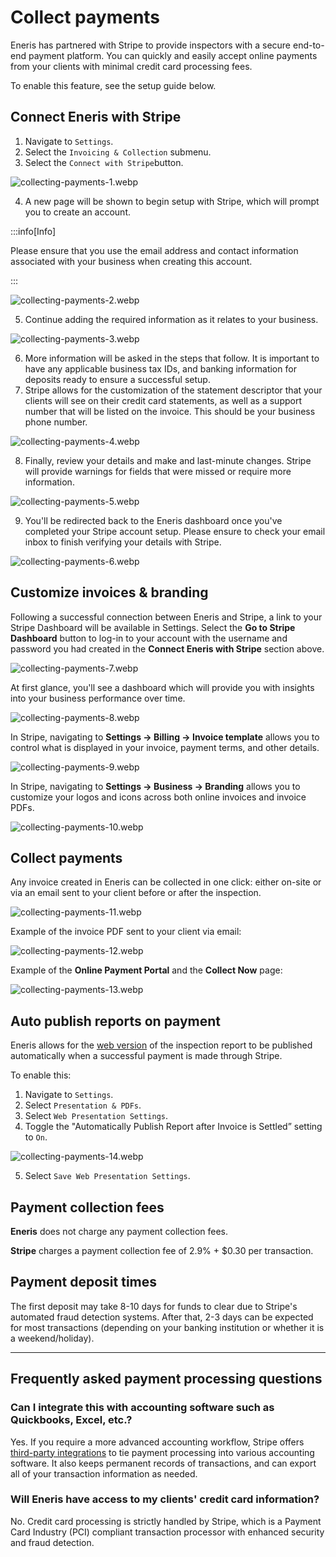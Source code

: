 # Collect payments

Eneris has partnered with Stripe to provide inspectors with a secure end-to-end payment platform. You can quickly and easily accept online payments from your clients with minimal credit card processing fees.

To enable this feature, see the setup guide below.

## Connect Eneris with Stripe

1. Navigate to `Settings`.
2. Select the `Invoicing & Collection` submenu.
3. Select the `Connect with Stripe`button.

![collecting-payments-1.webp](./img/collecting-payments-1.webp)

4. A new page will be shown to begin setup with Stripe, which will prompt you to create an account.

:::info[Info]

Please ensure that you use the email address and contact information associated with your business when creating this account.

:::

![collecting-payments-2.webp](./img/collecting-payments-2.webp)

5. Continue adding the required information as it relates to your business.

![collecting-payments-3.webp](./img/collecting-payments-3.webp)

6. More information will be asked in the steps that follow. It is important to have any applicable business tax IDs, and banking information for deposits ready to ensure a successful setup.
7. Stripe allows for the customization of the statement descriptor that your clients will see on their credit card statements, as well as a support number that will be listed on the invoice. This should be your business phone number.

![collecting-payments-4.webp](./img/collecting-payments-4.webp)

8. Finally, review your details and make and last-minute changes. Stripe will provide warnings for fields that were missed or require more information.

![collecting-payments-5.webp](./img/collecting-payments-5.webp)

9. You'll be redirected back to the Eneris dashboard once you've completed your Stripe account setup. Please ensure to check your email inbox to finish verifying your details with Stripe.

![collecting-payments-6.webp](./img/collecting-payments-6.webp)

## **Customize invoices & branding**

Following a successful connection between Eneris and Stripe, a link to your Stripe Dashboard will be available in Settings. Select the **Go to Stripe Dashboard** button to log-in to your account with the username and password you had created in the **Connect Eneris with Stripe** section above.

![collecting-payments-7.webp](./img/collecting-payments-7.webp)

At first glance, you'll see a dashboard which will provide you with insights into your business performance over time.

![collecting-payments-8.webp](./img/collecting-payments-8.webp)

In Stripe, navigating to **Settings → Billing → Invoice template** allows you to control what is displayed in your invoice, payment terms, and other details.

![collecting-payments-9.webp](./img/collecting-payments-9.webp)


In Stripe, navigating to **Settings → Business → Branding** allows you to customize your logos and icons across both online invoices and invoice PDFs.

![collecting-payments-10.webp](./img/collecting-payments-10.webp)

## **Collect payments**

Any invoice created in Eneris can be collected in one click: either on-site or via an email sent to your client before or after the inspection.

![collecting-payments-11.webp](./img/collecting-payments-11.webp)

Example of the invoice PDF sent to your client via email:

![collecting-payments-12.webp](./img/collecting-payments-12.webp)

Example of the **Online Payment Portal** and the **Collect Now** page:

![collecting-payments-13.webp](./img/collecting-payments-13.webp)

## **Auto publish reports on payment**

Eneris allows for the [web version](https://ener.is/presentation/2ZNdNMSZkGz3qQkSq) of the inspection report to be published automatically when a successful payment is made through Stripe.

To enable this:

1. Navigate to `Settings`.
2. Select `Presentation & PDFs`.
3. Select `Web Presentation Settings`.
4. Toggle the "Automatically Publish Report after Invoice is Settled” setting to `On`.
    
![collecting-payments-14.webp](./img/collecting-payments-14.webp)
    
5. Select `Save Web Presentation Settings`.

## Payment collection fees

**Eneris** does not charge any payment collection fees.

**Stripe** charges a payment collection fee of 2.9% + $0.30 per transaction.

## Payment deposit times

The first deposit may take 8-10 days for funds to clear due to Stripe's automated fraud detection systems. After that, 2-3 days can be expected for most transactions (depending on your banking institution or whether it is a weekend/holiday).

---

## Frequently asked payment processing questions

### Can I integrate this with accounting software such as Quickbooks, Excel, etc.?

Yes. If you require a more advanced accounting workflow, Stripe offers [third-party integrations](https://marketplace.stripe.com/categories/accounting) to tie payment processing into various accounting software. It also keeps permanent records of transactions, and can export all of your transaction information as needed.

### Will Eneris have access to my clients' credit card information?

No. Credit card processing is strictly handled by Stripe, which is a Payment Card Industry (PCI) compliant transaction processor with enhanced security and fraud detection.
